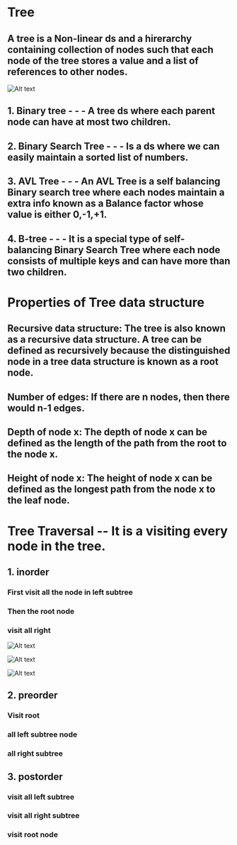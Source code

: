 # Tree

## A tree is a Non-linear ds and a hirerarchy containing collection of nodes such that each node of the tree stores a value and a list of references to other nodes.

![Alt text](https://static.javatpoint.com/ds/images/ds-introduction9.png)

## 1. Binary tree - - - A tree ds where each parent node can have at most two children.

## 2. Binary Search Tree - - - Is a ds where we can easily maintain a sorted list of numbers.

## 3. AVL Tree - - - An AVL Tree is a self balancing Binary search tree where each nodes maintain a extra info known as a Balance factor whose value is either 0,-1,+1.

## 4. B-tree - - - It is a special type of self- balancing Binary Search Tree where each node consists of multiple keys and can have more than two children.

# Properties of Tree data structure

## Recursive data structure: The tree is also known as a recursive data structure. A tree can be defined as recursively because the distinguished node in a tree data structure is known as a root node.

## Number of edges: If there are n nodes, then there would n-1 edges.

## Depth of node x: The depth of node x can be defined as the length of the path from the root to the node x.

## Height of node x: The height of node x can be defined as the longest path from the node x to the leaf node.

# Tree Traversal -- It is a visiting every node in the tree.

## 1. inorder

### First visit all the node in left subtree

### Then the root node

### visit all right

![Alt text](https://cdn.programiz.com/sites/tutorial2program/files/tree_traversal_inorder-traversal.png)

![Alt text](https://cdn.programiz.com/sites/tutorial2program/files/tree_traversal_inorder-stack_0.png)

![Alt text](https://cdn.programiz.com/sites/tutorial2program/files/tree_traversal_inorder-stack_1.png)

## 2. preorder

### Visit root

### all left subtree node

### all right subtree

## 3. postorder

### visit all left subtree

### visit all right subtree

### visit root node
